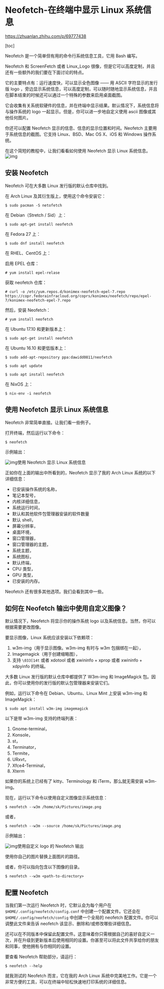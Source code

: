 # Neofetch-在终端中显示 Linux 系统信息

https://zhuanlan.zhihu.com/p/69777438

[toc]

Neofetch 是一个简单但有用的命令行系统信息工具，它用 Bash 编写。

Neofetch 和 ScreenFetch 或者 Linux_Logo 很像，但是它可以高度定制，并且还有一些额外的我们要在下面讨论的特点。

它的主要特点有：运行速度快，可以显示全色图像 —— 用 ASCII 字符显示的发行版 logo ，旁边显示系统信息，可以高度定制，可以随时随地显示系统信息，并且在脚本结束的时候还可以通过一个特殊的参数来启用桌面截图。

它会收集有关系统软硬件的信息，并在终端中显示结果。默认情况下，系统信息将与操作系统的 logo 一起显示。但是，你可以进一步地自定义使用 ascii 图像或其他任何图片。

你还可以配置 Neofetch 显示的信息、信息的显示位置和时间。Neofetch 主要用于系统信息的截图。它支持 Linux、BSD、Mac OS X、iOS 和 Windows 操作系统。

在这个简短的教程中，让我们看看如何使用 Neofetch 显示 Linux 系统信息。
![img](https://pic3.zhimg.com/80/v2-2eba8bdd22b6026a69cd535304724bba_1440w.jpg)
## **安装 Neofetch**

Neofetch 可在大多数 Linux 发行版的默认仓库中找到。

在 Arch Linux 及其衍生版上，使用这个命令安装它：

```text
$ sudo pacman -S netofetch
```

在 Debian（Stretch / Sid）上：

```text
$ sudo apt-get install neofetch
```

在 Fedora 27 上：

```text
$ sudo dnf install neofetch
```

在 RHEL、CentOS 上：

启用 EPEL 仓库：

```text
# yum install epel-relase
```

获取 neofetch 仓库：

```text
# curl -o /etc/yum.repos.d/konimex-neofetch-epel-7.repo
https://copr.fedorainfracloud.org/coprs/konimex/neofetch/repo/epel-7/konimex-neofetch-epel-7.repo
```

然后，安装 Neofetch：

```text
# yum install neofetch
```

在 Ubuntu 17.10 和更新版本上：

```text
$ sudo apt-get install neofetch
```

在 Ubuntu 16.10 和更低版本上：

```text
$ sudo add-apt-repository ppa:dawidd0811/neofetch

$ sudo apt update

$ sudo apt install neofetch
```

在 NixOS 上：

```text
$ nix-env -i neofetch
```

## **使用 Neofetch 显示 Linux 系统信息**

Neofetch 非常简单直接。让我们看一些例子。

打开终端，然后运行以下命令：

```text
$ neofetch
```

示例输出：



![img](https://pic3.zhimg.com/80/v2-2eba8bdd22b6026a69cd535304724bba_1440w.jpg)使用 Neofetch 显示 Linux 系统信息



正如你在上面的输出中所看到的，Neofetch 显示了我的 Arch Linux 系统的以下详细信息：

- 已安装操作系统的名称，
- 笔记本型号，
- 内核详细信息，
- 系统运行时间，
- 默认和其他软件包管理器安装的软件数量
- 默认 shell，
- 屏幕分辨率，
- 桌面环境，
- 窗口管理器，
- 窗口管理器的主题，
- 系统主题，
- 系统图标，
- 默认终端，
- CPU 类型，
- GPU 类型，
- 已安装的内存。

Neofetch 还有很多其他选项。我们会看到其中一些。

## **如何在 Neofetch 输出中使用自定义图像？**

默认情况下，Neofetch 将显示你的操作系统 logo 以及系统信息。当然，你可以根据需要更改图像。

要显示图像，Linux 系统应该安装以下依赖项：

1. w3m-img（用于显示图像。w3m-img 有时与 w3m 包捆绑在一起），
2. Imagemagick（用于创建缩略图），
3. 支持 `\033[14t` 或者 xdotool 或者 xwininfo + xprop 或者 xwininfo + xdpyinfo 的终端。

大多数 Linux 发行版的默认仓库中都提供了 W3m-img 和 ImageMagick 包。因此，你可以使用你的发行版的默认包管理器来安装它们。

例如，运行以下命令在 Debian、Ubuntu、Linux Mint 上安装 w3m-img 和 ImageMagick：

```text
$ sudo apt install w3m-img imagemagick
```

以下是带 w3m-img 支持的终端列表：

1. Gnome-terminal，
2. Konsole，
3. st，
4. Terminator，
5. Termite，
6. URxvt，
7. Xfce4-Terminal，
8. Xterm

如果你的系统上已经有了 kitty、Terminology 和 iTerm，那么就无需安装 w3m-img。

现在，运行以下命令以使用自定义图像显示系统信息：

```text
$ neofetch --w3m /home/sk/Pictures/image.png
```

或者，

```text
$ neofetch --w3m --source /home/sk/Pictures/image.png
```

示例输出：



![img](https://pic1.zhimg.com/80/v2-8adc00fb19bad02b0cb613dea6a563ac_1440w.jpg)使用自定义 logo 的 Neofetch 输出



使用你自己的图片替换上面图片的路径。

或者，你可以指向包含以下图像的目录。

```text
$ neofetch --w3m <path-to-directory>
```

## **配置 Neofetch**

当我们第一次运行 Neofetch 时，它默认会为每个用户在 `$HOME/.config/neofetch/config.conf` 中创建一个配置文件。它还会在 `$HOME/.config/neofetch/config` 中创建一个全局的 neofetch 配置文件。你可以调整此文件来告诉 neofetch 该显示、删除和/或修改哪些详细信息。

还可以在不同版本中保留此配置文件。这意味着你只需根据自己的喜好自定义一次，并在升级到更新版本后使用相同的设置。你甚至可以将此文件共享给你的朋友和同事，使他拥有与你相同的设置。

要查看 Neofetch 帮助部分，请运行：

```text
$ neofetch --help
```

就我测试的 Neofetch 而言，它在我的 Arch Linux 系统中完美地工作。它是一个非常方便的工具，可以在终端中轻松快速地打印系统的详细信息。

